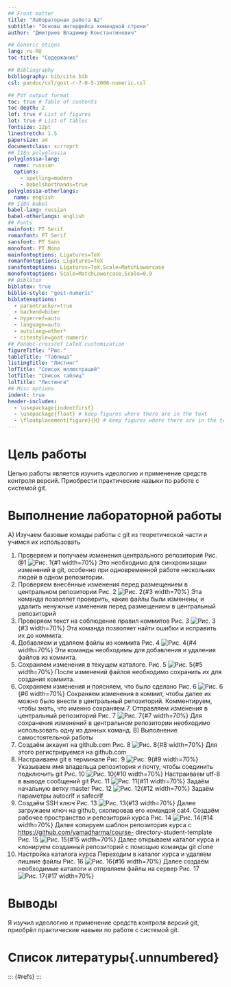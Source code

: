 ```yaml
---
## Front matter
title: "Лабораторная работа №2"
subtitle: "Основы интерфейса командной строки"
author: "Дмитриев Владимир Константинович"

## Generic otions
lang: ru-RU
toc-title: "Содержание"

## Bibliography
bibliography: bib/cite.bib
csl: pandoc/csl/gost-r-7-0-5-2008-numeric.csl

## Pdf output format
toc: true # Table of contents
toc-depth: 2
lof: true # List of figures
lot: true # List of tables
fontsize: 12pt
linestretch: 1.5
papersize: a4
documentclass: scrreprt
## I18n polyglossia
polyglossia-lang:
  name: russian
  options:
	- spelling=modern
	- babelshorthands=true
polyglossia-otherlangs:
  name: english
## I18n babel
babel-lang: russian
babel-otherlangs: english
## Fonts
mainfont: PT Serif
romanfont: PT Serif
sansfont: PT Sans
monofont: PT Mono
mainfontoptions: Ligatures=TeX
romanfontoptions: Ligatures=TeX
sansfontoptions: Ligatures=TeX,Scale=MatchLowercase
monofontoptions: Scale=MatchLowercase,Scale=0.9
## Biblatex
biblatex: true
biblio-style: "gost-numeric"
biblatexoptions:
  - parentracker=true
  - backend=biber
  - hyperref=auto
  - language=auto
  - autolang=other*
  - citestyle=gost-numeric
## Pandoc-crossref LaTeX customization
figureTitle: "Рис."
tableTitle: "Таблица"
listingTitle: "Листинг"
lofTitle: "Список иллюстраций"
lotTitle: "Список таблиц"
lolTitle: "Листинги"
## Misc options
indent: true
header-includes:
  - \usepackage{indentfirst}
  - \usepackage{float} # keep figures where there are in the text
  - \floatplacement{figure}{H} # keep figures where there are in the text
---
```


# Цель работы

Целью работы является изучить идеологию и применение средств контроля версий.
Приобрести практические навыки по работе с системой git.

# Выполнение лабораторной работы

А) Изучаем базовые комады работы с git из теоретической части и учимся их
использовать
1. Проверяем и получаем изменения центрального репозитория
Рис. @1
![Рис. 1](image/1.png){#1 width=70%}
Это необходимо для синхронизации изменений в git, особенно при одновременной
работе нескольких людей в одном репозитории.
2. Проверяем внесённые изменения перед размещением в центральном репозитории
Рис. 2
![Рис. 2](image/2.png){#3 width=70%}
Эта команда позволяет проверить, какие файлы были изменены, и удалить ненужные
изменения перед размещением в центральный репозиторий
3. Проверяем текст на соблюдение правил коммитов
Рис. 3
![Рис. 3](image/3.png){#3 width=70%}
Эта команда позволяет найти ошибки и исправить их до коммита.
4. Добавляем и удаляем файлы из коммита
Рис. 4
![Рис. 4](image/4.png){#4 width=70%}
Эти команды необходимы для добавления и удаления файлов из коммита.
5. Сохраняем изменения в текущем каталоге.
Рис. 5
![Рис. 5](image/5.png){#5 width=70%}
После изменений файлов необходимо сохранить их для создания коммита.
6. Сохраняем изменения и поясняем, что было сделано
Рис. 6
![Рис. 6](image/6.png){#6 width=70%}
Сохраняем изменения в коммит, чтобы далее их можно было внести в центральный
репозиторий. Комментируем, чтобы знать, что именно сохраняем.7. Отправляем изменения в центральный репозиторий
Рис. 7
![Рис. 7](image/7.png){#7 width=70%}
Для сохранения изменений в центральном репозитории необходимо использовать
одну из данных команд.
B) Выполнение самостоятельной работы
1. Создаём аккаунт на github.com
Рис. 8
![Рис. 8](image/8.png){#8 width=70%}
Для этого регистрируемся на github.com
2. Настраиваем git в терминале
Рис. 9
![Рис. 9](image/9.png){#9 width=70%}
Указываем имя владельца репозитория и почту, чтобы соединить подключить git
Рис. 10
![Рис. 10](image/10.png){#10 width=70%}
Настраиваем utf-8 в выводе сообщений git
Рис. 11
![Рис. 11](image/11.png){#11 width=70%}
Задаём начальную ветку master
Рис. 12
![Рис. 12](image/12.png){#12 width=70%}
Задаём параметры autocrlf и safecrlf
3. Создаём SSH ключ
Рис. 13
![Рис. 13](image/13.png){#13 width=70%}
Далее загружаем ключ на github, скопировав его командой cat4. Создаём рабочее пространство и репозиторий курса
Рис. 14
![Рис. 14](image/14.png){#14 width=70%}
Далее копируем шаблон репозитория курса с https://github.com/yamadharma/course-
directory-student-template
Рис. 15
![Рис. 15](image/15.png){#15 width=70%}
Далее открываем каталог курса и клонируем созданный репозиторий с помощью
команды git clone
5. Настройка каталога курса
Переходим в каталог курса и удаляем лишние файлы
Рис. 16
![Рис. 16](image/16.png){#16 width=70%}
Далее создаём необходимые каталоги и отпрвляем файлы на сервер
Рис. 17
![Рис. 17](image/17.png){#17 width=70%}

# Выводы

Я изучил идеологию и применение средств контроля версий git, приобрёл
практические навыеи по работе с системой git.

# Список литературы{.unnumbered}

::: {#refs}
:::
